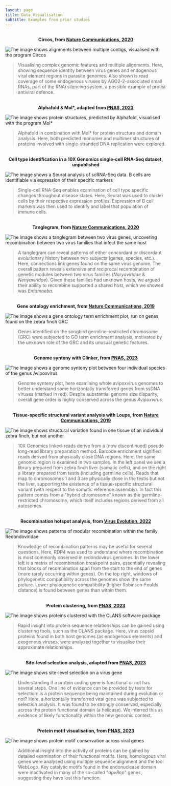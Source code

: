 ```yaml
---
layout: page
title: Data Visualisation
subtitle: Examples from prior studies
---
```


<br/>

<center> <b> Circos, from <a href="https://www.nature.com/articles/s41467-020-18474-w">Nature Communications, 2020</a> </b> </center>

![The image shows alignments between multiple contigs, visualised with the program Circos](https://CormacKinsella.github.io/assets/img/data_vis-treebeard-circos.png "Circos for visualising complex features and multiple alignments")

>Visualising complex genomic features and multiple alignments. Here, showing sequence identity between virus genes and endogenous viral element regions in parasite genomes. Also shown is read coverage of some endogenous viruses by AGO2-2-associated small RNAs, part of the RNAi silencing system, a possible example of protist antiviral defence.

<br/>

<center> <b> Alphafold & Mol*, adapted from <a href="https://www.pnas.org/doi/10.1073/pnas.2303844120">PNAS, 2023</a> </b> </center>

![The image shows protein structures, predicted by Alphafold, visualised with the program Mol*](https://CormacKinsella.github.io/assets/img/data_vis-PNAS_alphafold.png "Alphafold protein/domain structure analysis")

>Alphafold in combination with Mol* for protein structure and domain analysis. Here, both predicted monomer and multimer structures of proteins involved with single-stranded DNA replication were explored.

<br/>

<center> <b> Cell type identification in a 10X Genomics single-cell RNA-Seq dataset, unpublished </b> </center>

![The image shows a Seurat analysis of scRNA-Seq data. B cells are identifiable via expression of their specific markers](https://CormacKinsella.github.io/assets/img/data_vis-Seurat_B_cells.png "Single-cell RNA-Seq analysis with Seurat, identifying a B cell population")

>Single-cell RNA-Seq enables examination of cell type specific changes throughout disease states. Here, Seurat was used to cluster cells by their respective expression profiles. Expression of B cell markers was then used to identify and label that population of immune cells.

<br/>

<center> <b> Tanglegram, from <a href="https://www.nature.com/articles/s41467-020-18474-w">Nature Communications, 2020</a> </b> </center>

![The image shows a tanglegram between two virus genes, uncovering recombination between two virus families that infect the same host](https://CormacKinsella.github.io/assets/img/data_vis-tanglegram.png "Recombination of genetic modules between two virus families (Naryaviridae & Nenyaviridae) infecting the same hosts")

>A tanglegram can reveal patterns of either concordant or discordant evolutionary history between two subjects (genes, species, etc.). Here, connections link genes found on the same virus genome. The overall pattern reveals extensive and reciprocal recombination of genetic modules between two virus families (*Naryaviridae* & *Nenyaviridae*). Given these families had unknown hosts, we argued their ability to recombine supported a shared host, which we showed was *Entamoeba*.

<br/>

<center> <b> Gene ontology enrichment, from <a href="https://www.nature.com/articles/s41467-019-13427-4">Nature Communications, 2019</a> </b> </center>

![The image shows a gene ontology term enrichment plot, run on genes found on the zebra finch GRC](https://CormacKinsella.github.io/assets/img/data_vis-GRC-GO-enrichment.png "Gene ontology enrichment on the zebra finch germline-restricted chromosome")

>Genes identified on the songbird germline-restricted chromosome (GRC) were subjected to GO term enrichment analysis, motivated by the unknown role of the GRC and its unusual genetic features.

<br/>

<center> <b> Genome synteny with Clinker, from <a href="https://www.pnas.org/doi/10.1073/pnas.2303844120">PNAS, 2023</a> </b> </center>

![The image shows a genome synteny plot between four individual species of the genus Avipoxvirus](https://CormacKinsella.github.io/assets/img/data_vis-Draup-genome-synteny.png "Genome synteny between avipoxviruses")

>Genome synteny plot, here examining whole avipoxvirus genomes to better understand some horizontally transferred genes from ssDNA viruses (marked in red). Despite substantial genome size disparity, overall gene order is highly conserved across the genus *Avipoxvirus*.

<br/>

<center> <b> Tissue-specific structural variant analysis with Loupe, from <a href="https://www.nature.com/articles/s41467-020-18474-w">Nature Communications, 2019</a> </b> </center>

![The image shows structural variation found in one tissue of an individual zebra finch, but not another](https://CormacKinsella.github.io/assets/img/data_vis-GRC-structural-variation.png "Structural variation uncovered by 10X Genomics linked-reads")

>10X Genomics linked-reads derive from a (now discontinued) pseudo long-read library preparation method. Barcode enrichment signified reads derived from physically close DNA regions. Here, the same genomic region is examined in two samples. In the left panel we see a library prepared from zebra finch liver (somatic cells), and on the right a library prepared from testis (including germline cells). Reads that map to chromosomes 1 and 3 are physically close in the testis but not the liver, supporting the existence of a tissue-specific structural variant (with respect to the somatic reference assembly). In fact this pattern comes from a "hybrid chromosome" known as the germline-restricted chromosome, which itself includes regions derived from all autosomes.

<br/>

<center> <b> Recombination hotspot analysis, from <a href="https://academic.oup.com/ve/article/8/2/veac087/6702273">Virus Evolution, 2022</a> </b> </center>

![The image shows patterns of modular recombination within the family Redondoviridae](https://CormacKinsella.github.io/assets/img/data_vis-vir_evo_modular_recomb.png "Recombination hotspots across redondovirus genomes")

>Knowledge of recombination patterns may be useful for several questions. Here, RDP4 was used to understand where recombination is most commonly observed in redondovirus genomes. In the lower left is a matrix of recombination breakpoint pairs, essentially revealing that blocks of recombination span from the start to the end of genes (more rarely occurring within genes). On the top right, windows of phylogenetic compatibility across the genomes show the same picture. Lower phylogenetic compatibility (higher Robinson-Foulds distance) is found between genes than within them.

<br/>

<center> <b> Protein clustering, from <a href="https://www.pnas.org/doi/10.1073/pnas.2303844120">PNAS, 2023</a> </b> </center>

![The image shows proteins clustered with the CLANS software package](https://CormacKinsella.github.io/assets/img/data_vis-protein_clusters.png "Protein clustering with CLANS")

>Rapid insight into protein sequence relationships can be gained using clustering tools, such as the CLANS package. Here, virus capsid proteins found in both host genomes (as endogenous elements) and exogenous viruses, were analysed together to visualise their approximate relationships.

<br/>

<center> <b> Site-level selection analysis, adapted from <a href="https://www.pnas.org/doi/10.1073/pnas.2303844120">PNAS, 2023</a> </b> </center>

![The image shows site-level selection on a virus gene](https://CormacKinsella.github.io/assets/img/data_vis-site_specific_selection.png "Site-level selection analysis")

>Understanding if a protein coding gene is functional or not has several steps. One line of evidence can be provided by tests for selection: is a protein sequence being maintained during evolution or not? Here, a horizontally transferred viral gene was subjected to selection analysis. It was found to be strongly conserved, especially across the protein functional domain (a helicase). We inferred this as evidence of likely functionality within the new genomic context.

<br/>

<center> <b> Protein motif visualisation, from <a href="https://www.pnas.org/doi/10.1073/pnas.2303844120">PNAS, 2023</a> </b> </center>

![The image shows protein motif conservation across viral genes](https://CormacKinsella.github.io/assets/img/data_vis-protein_motifs.png "Protein motif analysis with WebLogo")

>Additional insight into the activity of proteins can be gained by detailed examination of their functional motifs. Here, homologous viral genes were analysed using multiple sequence alignment and the tool WebLogo. Key catalytic motifs found in the endonuclease domain were inactivated in many of the so-called "*apvRep*" genes, suggesting they have lost this function.

<br/>